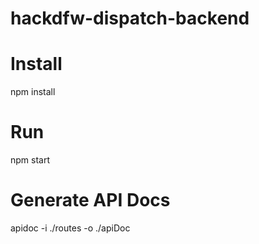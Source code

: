 # hackdfw-dispatch-backend

# Install
  npm install

# Run
  npm start

# Generate API Docs
  apidoc -i ./routes -o ./apiDoc
